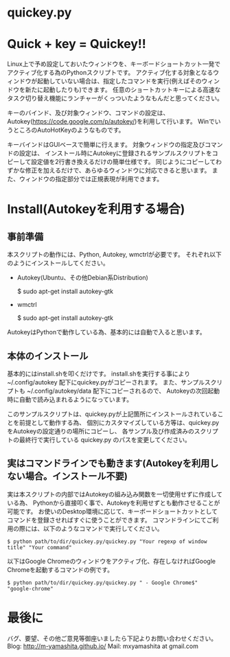 quickey.py
==========

# Quick + key = Quickey!!
Linux上で予め設定しておいたウィンドウを、キーボードショートカット一発でアクティブ化する為のPythonスクリプトです。
アクティブ化する対象となるウィンドウが起動していない場合は、指定したコマンドを実行(例えばそのウィンドウを新たに起動したりも)できます。
任意のショートカットキーによる高速なタスク切り替え機能にランチャーがくっついたようなもんだと思ってください。

キーのバインド、及び対象ウィンドウ、コマンドの設定は、
Autokey(https://code.google.com/p/autokey/)を利用して行います。
WinでいうところのAutoHotKeyのようなものです。

キーバインドはGUIベースで簡単に行えます。
対象ウィンドウの指定及びコマンドの設定は、
インストール時にAutokeyに登録されるサンプルスクリプトをコピーして設定値を2行書き換えるだけの簡単仕様です。
同じようにコピーしてわずかな修正を加えるだけで、あらゆるウィンドウに対応できると思います。
また、ウィンドウの指定部分では正規表現が利用できます。

# Install(Autokeyを利用する場合)

## 事前準備

本スクリプトの動作には、Python, Autokey, wmctrlが必要です。
それぞれ以下のようにインストールしてください。

- Autokey(Ubuntu、その他Debian系Distribution)

    $ sudo apt-get install autokey-gtk
    
- wmctrl

    $ sudo apt-get install autokey-gtk

AutokeyはPythonで動作している為、基本的には自動で入ると思います。

## 本体のインストール

基本的にはinstall.shを叩くだけです。
install.shを実行する事により ~/.config/autokey 配下にquickey.pyがコピーされます。
また、サンプルスクリプトも ~/.config/autokey/data 配下にコピーされるので、
Autokeyの次回起動時に自動で読み込まれるようになっています。

このサンプルスクリプトは、quickey.pyが上記箇所にインストールされていることを前提として動作する為、
個別にカスタマイズしている方等は、quickey.pyをAutokeyの設定通りの場所にコピーし、
各サンプル及び作成済みのスクリプトの最終行で実行している quickey.py のパスを変更してください。

## 実はコマンドラインでも動きます(Autokeyを利用しない場合。インストール不要)

実は本スクリプトの内部ではAutokeyの組み込み関数を一切使用せずに作成している為、
Pythonから直接叩く事で、Autokeyを利用せずとも動作させることが可能です。
お使いのDesktop環境に応じて、キーボードショートカットとしてコマンドを登録させればすぐに使うことができます。
コマンドラインにてご利用の際には、以下のようなコマンドで実行してください。

    $ python path/to/dir/quickey.py/quickey.py "Your regexp of window title" "Your command"

以下はGoogle Chromeのウィンドウをアクティブ化、存在しなければGoogle Chromeを起動するコマンドの例です。

    $ python path/to/dir/quickey.py/quickey.py " - Google Chrome$" "google-chrome"

# 最後に

バグ、要望、その他ご意見等御座いましたら下記よりお問い合わせください。
Blog: http://m-yamashita.github.io/
Mail: mxyamashita at gmail.com
